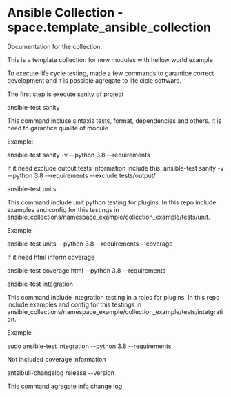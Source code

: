 # Ansible Collection - space.template_ansible_collection

Documentation for the collection.


This is a template collection for new modules with hellow world example

To execute life cycle testing, made a few commands to garantice correct development and it is possible agregate to life cicle software.

The first step is execute sanity of project

ansible-test sanity

This command incluse sintaxis tests, format, dependencies and others. It is need to garantice qualite of module

Example:

ansible-test sanity -v --python 3.8 --requirements

If it need exclude output tests information include this:
ansible-test sanity -v --python 3.8 --requirements --exclude tests/output/


ansible-test units

This command include unit python testing for plugins. In this repo include examples and config for this testings in ansible_collections/namespace_example/collection_example/tests/unit.


Example

ansible-test units --python 3.8 --requirements --coverage

If it need html inform coverage

ansible-test coverage html --python 3.8 --requirements



ansible-test integration

This command include integration testing in a roles for plugins. In this repo include examples and config for this testings in ansible_collections/namespace_example/collection_example/tests/intetgration.

Example

sudo ansible-test integration --python 3.8 --requirements

Not included coverage information



antsibull-changelog release --version 

This command agregate info change log


